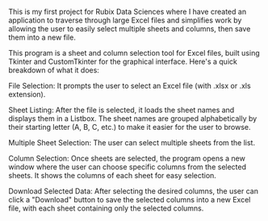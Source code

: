 This is my first project for Rubix Data Sciences where I have created an application to traverse through large Excel files and simplifies work by allowing the user to easily select multiple sheets and columns, then save them into a new file.

This program is a sheet and column selection tool for Excel files, built using Tkinter and CustomTkinter for the graphical interface. Here's a quick breakdown of what it does:

File Selection: It prompts the user to select an Excel file (with .xlsx or .xls extension).

Sheet Listing: After the file is selected, it loads the sheet names and displays them in a Listbox. The sheet names are grouped alphabetically by their starting letter (A, B, C, etc.) to make it easier for the user to browse.

Multiple Sheet Selection: The user can select multiple sheets from the list.

Column Selection: Once sheets are selected, the program opens a new window where the user can choose specific columns from the selected sheets. It shows the columns of each sheet for easy selection.

Download Selected Data: After selecting the desired columns, the user can click a "Download" button to save the selected columns into a new Excel file, with each sheet containing only the selected columns.





